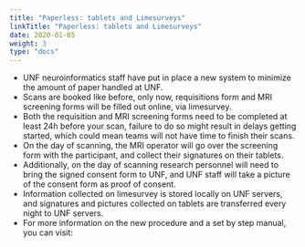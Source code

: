 ```yaml
---
title: "Paperless: tablets and Limesurveys"
linkTitle: "Paperless: tablets and Limesurveys"
date: 2020-01-05
weight: 3
type: "docs"
---
```


- UNF neuroinformatics staff have put in place a new system to minimize the amount of paper handled at UNF.
- Scans are booked like before, only now, requisitions form and MRI screening forms will be filled out online, via limesurvey.
- Both the requisition and MRI screening forms need to be completed at least 24h before your scan, failure to do so might result in delays getting started, which could mean teams will not have time to finish their scans.
- On the day of scanning, the MRI operator will go over the screening form with the participant, and collect their signatures on their tablets.
- Additionally, on the day of scanning research personnel will need to bring the signed consent form to UNF, and UNF staff will take a picture of the consent form as proof of consent.  
- Information collected on limesurvey is stored locally on UNF servers, and signatures and pictures collected on tablets are transferred every night to UNF servers.
- For more information on the new procedure and a set by step manual, you can visit:
